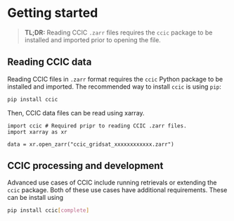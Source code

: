 # Getting started

> **TL;DR:** Reading CCIC ``.zarr`` files requires the ``ccic`` package to be installed and imported prior to opening the file.

## Reading CCIC data

Reading CCIC files in ``.zarr`` format requires the ``ccic`` Python package to be installed and imported. The recommended way to install ``ccic`` is using ``pip``:

```bash
pip install ccic
```

Then, CCIC data files can be read using xarray. 

```
import ccic # Required pripr to reading CCIC .zarr files.
import xarray as xr

data = xr.open_zarr("ccic_gridsat_xxxxxxxxxxxx.zarr")
```

## CCIC processing and development

Advanced use cases of CCIC include running retrievals or extending the ``ccic`` package. Both of these use cases have additional requirements. These can be install using

```bash
pip install ccic[complete]
```
